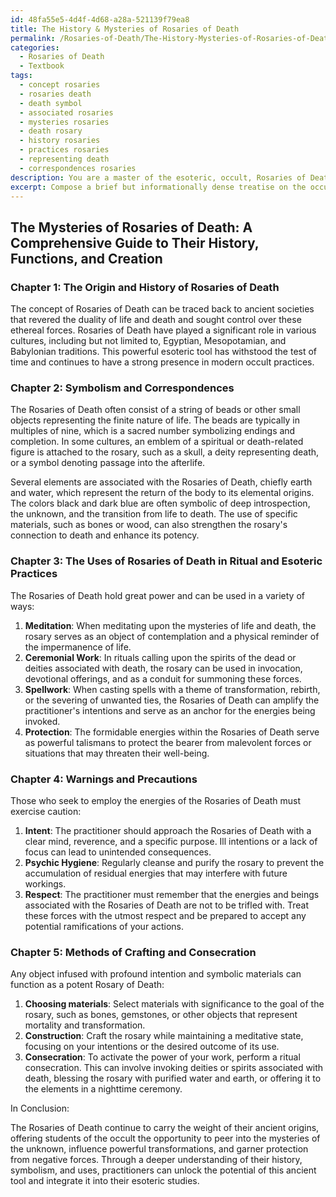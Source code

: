 ```yaml
---
id: 48fa55e5-4d4f-4d68-a28a-521139f79ea8
title: The History & Mysteries of Rosaries of Death
permalink: /Rosaries-of-Death/The-History-Mysteries-of-Rosaries-of-Death/
categories:
  - Rosaries of Death
  - Textbook
tags:
  - concept rosaries
  - rosaries death
  - death symbol
  - associated rosaries
  - mysteries rosaries
  - death rosary
  - history rosaries
  - practices rosaries
  - representing death
  - correspondences rosaries
description: You are a master of the esoteric, occult, Rosaries of Death and education, you have written many textbooks on the subject in ways that provide students with rich and deep understanding of the subject. You are being asked to write textbook-like sections on a topic and you do it with full context, explainability, and reliability in accuracy to the true facts of the topic at hand, in a textbook style that a student would easily be able to learn from, in a rich, engaging, and contextual way. Always include relevant context (such as formulas and history), related concepts, and in a way that someone can gain deep insights from.
excerpt: Compose a brief but informationally dense treatise on the occult topic of Rosaries of Death, detailing their historical significance, potential uses in ritual and esoteric practices, and any associated warnings or precautions that should be taken by students of the occult. Include any relevant symbolism, correspondences, and methods for crafting or consecrating these powerful artifacts.
---
```


## The Mysteries of Rosaries of Death: A Comprehensive Guide to Their History, Functions, and Creation

### Chapter 1: The Origin and History of Rosaries of Death

The concept of Rosaries of Death can be traced back to ancient societies that revered the duality of life and death and sought control over these ethereal forces. Rosaries of Death have played a significant role in various cultures, including but not limited to, Egyptian, Mesopotamian, and Babylonian traditions. This powerful esoteric tool has withstood the test of time and continues to have a strong presence in modern occult practices.

### Chapter 2: Symbolism and Correspondences

The Rosaries of Death often consist of a string of beads or other small objects representing the finite nature of life. The beads are typically in multiples of nine, which is a sacred number symbolizing endings and completion. In some cultures, an emblem of a spiritual or death-related figure is attached to the rosary, such as a skull, a deity representing death, or a symbol denoting passage into the afterlife.

Several elements are associated with the Rosaries of Death, chiefly earth and water, which represent the return of the body to its elemental origins. The colors black and dark blue are often symbolic of deep introspection, the unknown, and the transition from life to death. The use of specific materials, such as bones or wood, can also strengthen the rosary's connection to death and enhance its potency.

### Chapter 3: The Uses of Rosaries of Death in Ritual and Esoteric Practices

The Rosaries of Death hold great power and can be used in a variety of ways:

1. ****Meditation****: When meditating upon the mysteries of life and death, the rosary serves as an object of contemplation and a physical reminder of the impermanence of life.
2. ****Ceremonial Work****: In rituals calling upon the spirits of the dead or deities associated with death, the rosary can be used in invocation, devotional offerings, and as a conduit for summoning these forces.
3. ****Spellwork****: When casting spells with a theme of transformation, rebirth, or the severing of unwanted ties, the Rosaries of Death can amplify the practitioner's intentions and serve as an anchor for the energies being invoked.
4. ****Protection****: The formidable energies within the Rosaries of Death serve as powerful talismans to protect the bearer from malevolent forces or situations that may threaten their well-being.

### Chapter 4: Warnings and Precautions

Those who seek to employ the energies of the Rosaries of Death must exercise caution:

1. ****Intent****: The practitioner should approach the Rosaries of Death with a clear mind, reverence, and a specific purpose. Ill intentions or a lack of focus can lead to unintended consequences.
2. ****Psychic Hygiene****: Regularly cleanse and purify the rosary to prevent the accumulation of residual energies that may interfere with future workings.
3. ****Respect****: The practitioner must remember that the energies and beings associated with the Rosaries of Death are not to be trifled with. Treat these forces with the utmost respect and be prepared to accept any potential ramifications of your actions.

### Chapter 5: Methods of Crafting and Consecration

Any object infused with profound intention and symbolic materials can function as a potent Rosary of Death:

1. ****Choosing materials****: Select materials with significance to the goal of the rosary, such as bones, gemstones, or other objects that represent mortality and transformation.
2. ****Construction****: Craft the rosary while maintaining a meditative state, focusing on your intentions or the desired outcome of its use.
3. ****Consecration****: To activate the power of your work, perform a ritual consecration. This can involve invoking deities or spirits associated with death, blessing the rosary with purified water and earth, or offering it to the elements in a nighttime ceremony.

In Conclusion:

The Rosaries of Death continue to carry the weight of their ancient origins, offering students of the occult the opportunity to peer into the mysteries of the unknown, influence powerful transformations, and garner protection from negative forces. Through a deeper understanding of their history, symbolism, and uses, practitioners can unlock the potential of this ancient tool and integrate it into their esoteric studies.
